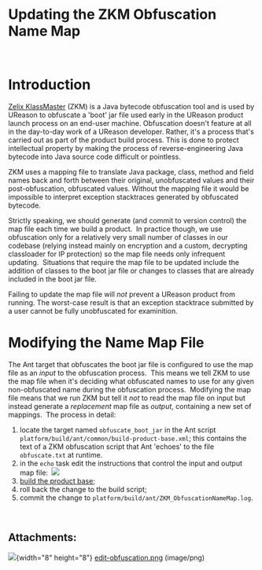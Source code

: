 # Updating the ZKM Obfuscation Name Map

 

# Introduction

[Zelix KlassMaster](http://www.zelix.com/klassmaster/) (ZKM) is a Java bytecode obfuscation tool and is used by UReason to obfuscate a 'boot' jar file used early in the UReason product launch process on an end-user machine. Obfuscation doesn't feature at all in the day-to-day work of a UReason developer. Rather, it's a process that's carried out as part of the product build process. This is done to protect intellectual property by making the process of reverse-engineering Java bytecode into Java source code difficult or pointless.

ZKM uses a mapping file to translate Java package, class, method and field names back and forth between their original, unobfuscated values and their post-obfuscation, obfuscated values. Without the mapping file it would be impossible to interpret exception stacktraces generated by obfuscated bytecode.

Strictly speaking, we should generate (and commit to version control) the map file each time we build a product.  In practice though, we use obfuscation only for a relatively very small number of classes in our codebase (relying instead mainly on encryption and a custom, decrypting classloader for IP protection) so the map file needs only infrequent updating.  Situations that require the map file to be updated include the addition of classes to the boot jar file or changes to classes that are already included in the boot jar file.

Failing to update the map file will *not* prevent a UReason product from running. The worst-case result is that an exception stacktrace submitted by a user cannot be fully unobfuscated for examinition.

# Modifying the Name Map File

The Ant target that obfuscates the boot jar file is configured to use the map file as an *input* to the obfuscation process.  This means we tell ZKM to use the map file when it's deciding what obfuscated names to use for any given non-obfuscated name during the obfuscation process.  Modifying the map file means that we run ZKM but tell it *not* to read the map file on input but instead generate a *replacement* map file as *output*, containing a new set of mappings.  The process in detail:

1.  locate the target named `obfuscate_boot_jar` in the Ant script `platform/build/ant/common/build-product-base.xml`; this contains the text of a ZKM obfuscation script that Ant 'echoes' to the file `obfuscate.txt` at runtime.
2.  in the `echo` task edit the instructions that control the input and output map file:
     ![](/assets/attachments/4359181/4689134.png?effects=drop-shadow)
3.  [build the product base](Building_UReason_Platform_Products_and_Add-ins_in_a_Development_Sandbox);
4.  roll back the change to the build script;
5.  commit the change to `platform/build/ant/ZKM_ObfuscationNameMap.log`.

 

## Attachments:

![](assets/images/icons/bullet_blue.gif){width="8" height="8"} [edit-obfuscation.png](/assets/attachments/4359181/4689134.png) (image/png)

